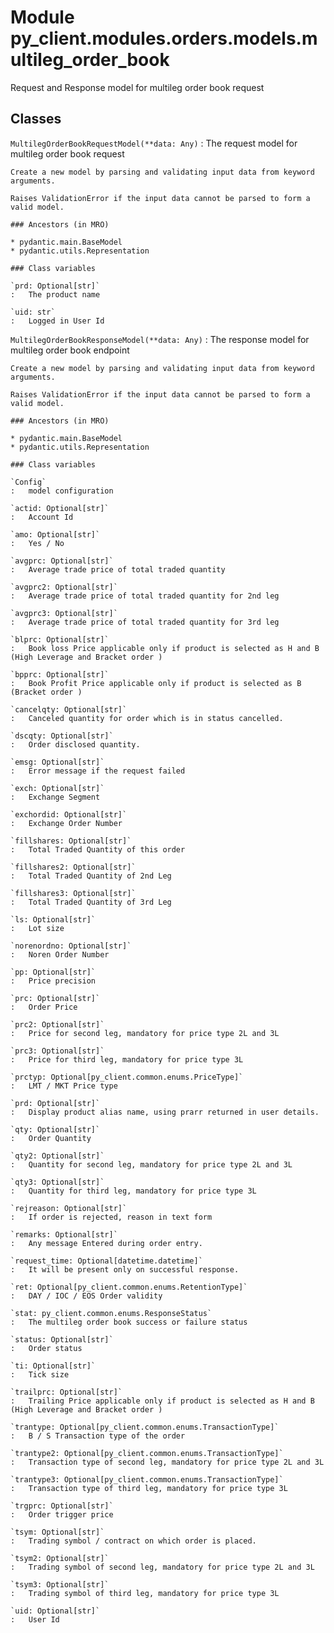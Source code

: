 Module py_client.modules.orders.models.multileg_order_book
==========================================================
Request and Response model for multileg order book request

Classes
-------

`MultilegOrderBookRequestModel(**data: Any)`
:   The request model for multileg order book  request
    
    Create a new model by parsing and validating input data from keyword arguments.
    
    Raises ValidationError if the input data cannot be parsed to form a valid model.

    ### Ancestors (in MRO)

    * pydantic.main.BaseModel
    * pydantic.utils.Representation

    ### Class variables

    `prd: Optional[str]`
    :   The product name

    `uid: str`
    :   Logged in User Id

`MultilegOrderBookResponseModel(**data: Any)`
:   The response model for multileg order book endpoint
    
    Create a new model by parsing and validating input data from keyword arguments.
    
    Raises ValidationError if the input data cannot be parsed to form a valid model.

    ### Ancestors (in MRO)

    * pydantic.main.BaseModel
    * pydantic.utils.Representation

    ### Class variables

    `Config`
    :   model configuration

    `actid: Optional[str]`
    :   Account Id

    `amo: Optional[str]`
    :   Yes / No

    `avgprc: Optional[str]`
    :   Average trade price of total traded quantity

    `avgprc2: Optional[str]`
    :   Average trade price of total traded quantity for 2nd leg

    `avgprc3: Optional[str]`
    :   Average trade price of total traded quantity for 3rd leg

    `blprc: Optional[str]`
    :   Book loss Price applicable only if product is selected as H and B (High Leverage and Bracket order )

    `bpprc: Optional[str]`
    :   Book Profit Price applicable only if product is selected as B (Bracket order )

    `cancelqty: Optional[str]`
    :   Canceled quantity for order which is in status cancelled.

    `dscqty: Optional[str]`
    :   Order disclosed quantity.

    `emsg: Optional[str]`
    :   Error message if the request failed

    `exch: Optional[str]`
    :   Exchange Segment

    `exchordid: Optional[str]`
    :   Exchange Order Number

    `fillshares: Optional[str]`
    :   Total Traded Quantity of this order

    `fillshares2: Optional[str]`
    :   Total Traded Quantity of 2nd Leg

    `fillshares3: Optional[str]`
    :   Total Traded Quantity of 3rd Leg

    `ls: Optional[str]`
    :   Lot size

    `norenordno: Optional[str]`
    :   Noren Order Number

    `pp: Optional[str]`
    :   Price precision

    `prc: Optional[str]`
    :   Order Price

    `prc2: Optional[str]`
    :   Price for second leg, mandatory for price type 2L and 3L

    `prc3: Optional[str]`
    :   Price for third leg, mandatory for price type 3L

    `prctyp: Optional[py_client.common.enums.PriceType]`
    :   LMT / MKT Price type

    `prd: Optional[str]`
    :   Display product alias name, using prarr returned in user details.

    `qty: Optional[str]`
    :   Order Quantity

    `qty2: Optional[str]`
    :   Quantity for second leg, mandatory for price type 2L and 3L

    `qty3: Optional[str]`
    :   Quantity for third leg, mandatory for price type 3L

    `rejreason: Optional[str]`
    :   If order is rejected, reason in text form

    `remarks: Optional[str]`
    :   Any message Entered during order entry.

    `request_time: Optional[datetime.datetime]`
    :   It will be present only on successful response.

    `ret: Optional[py_client.common.enums.RetentionType]`
    :   DAY / IOC / EOS Order validity

    `stat: py_client.common.enums.ResponseStatus`
    :   The multileg order book success or failure status

    `status: Optional[str]`
    :   Order status

    `ti: Optional[str]`
    :   Tick size

    `trailprc: Optional[str]`
    :   Trailing Price applicable only if product is selected as H and B (High Leverage and Bracket order )

    `trantype: Optional[py_client.common.enums.TransactionType]`
    :   B / S Transaction type of the order

    `trantype2: Optional[py_client.common.enums.TransactionType]`
    :   Transaction type of second leg, mandatory for price type 2L and 3L

    `trantype3: Optional[py_client.common.enums.TransactionType]`
    :   Transaction type of third leg, mandatory for price type 3L

    `trgprc: Optional[str]`
    :   Order trigger price

    `tsym: Optional[str]`
    :   Trading symbol / contract on which order is placed.

    `tsym2: Optional[str]`
    :   Trading symbol of second leg, mandatory for price type 2L and 3L

    `tsym3: Optional[str]`
    :   Trading symbol of third leg, mandatory for price type 3L

    `uid: Optional[str]`
    :   User Id
